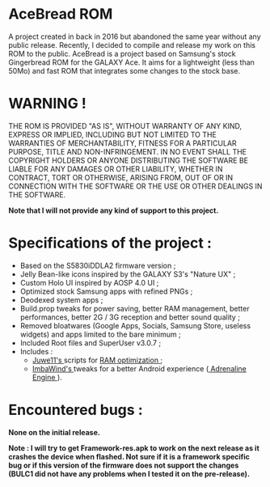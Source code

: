 # AceBread ROM
A project created in back in 2016 but abandoned the same year without any public release. Recently, I decided to compile and release my work on this ROM to the public.
AceBread is a project based on Samsung's stock Gingerbread ROM for the GALAXY Ace. It aims for a lightweight (less than 50Mo) and fast ROM that integrates some changes to the stock base.

# WARNING !
THE ROM IS PROVIDED "AS IS", WITHOUT WARRANTY OF ANY KIND, EXPRESS 
OR IMPLIED, INCLUDING BUT NOT LIMITED TO THE WARRANTIES OF 
MERCHANTABILITY, FITNESS FOR A PARTICULAR PURPOSE, TITLE AND 
NON-INFRINGEMENT. IN NO EVENT SHALL THE COPYRIGHT HOLDERS OR ANYONE 
DISTRIBUTING THE SOFTWARE BE LIABLE FOR ANY DAMAGES OR OTHER LIABILITY, 
WHETHER IN CONTRACT, TORT OR OTHERWISE, ARISING FROM, OUT OF OR IN 
CONNECTION WITH THE SOFTWARE OR THE USE OR OTHER DEALINGS IN THE 
SOFTWARE.

**Note that I will not provide any kind of support to this project.**

# Specifications of the project :
- Based on the S5830iDDLA2 firmware version ;
- Jelly Bean-like icons inspired by the GALAXY S3's "Nature UX" ;
- Custom Holo UI inspired by AOSP 4.0 UI ;
- Optimized stock Samsung apps with refined PNGs ;
- Deodexed system apps ;
- Build.prop tweaks for power saving, better RAM management, better performances, better 2G / 3G reception and better sound quality ;
- Removed bloatwares (Google Apps, Socials, Samsung Store, useless widgets) and apps limited to the bare minimum ;
- Included Root files and SuperUser v3.0.7 ;
- Includes :
  - <a href="https://forum.xda-developers.com/m/adamjuva.3427970/"> Juwe11's </a> scripts for <a href="https://forum.xda-developers.com/t/script-the-best-ram-optimization.1111145/"> RAM optimization </a> ;
  - <a href="https://forum.xda-developers.com/m/imbawind.4170211/"> ImbaWind's </a> tweaks for a better Android experience (<a href="https://forum.xda-developers.com/t/cwm-scripts-tweaks-adrenaline-tm-engine-stock-cm-4-5-22-10-2013.1579710/"> Adrenaline Engine </a>).

# Encountered bugs :
**None on the initial release.**

**Note : I will try to get Framework-res.apk to work on the next release as it crashes the device when flashed. Not sure if it is a framework specific bug or if this version of the firmware does not support the changes (BULC1 did not have any problems when I tested it on the pre-release).**
